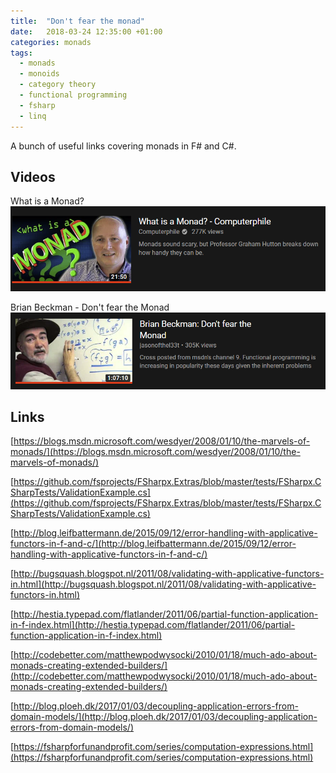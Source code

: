 ```yaml
---
title:  "Don't fear the monad"
date:   2018-03-24 12:35:00 +01:00
categories: monads
tags: 
  - monads
  - monoids
  - category theory
  - functional programming
  - fsharp
  - linq
---
```

A bunch of useful links covering monads in F# and C#.

## Videos

What is a Monad?
<a href="https://www.youtube.com/watch?v=t1e8gqXLbsU">
![What is a monad?](/assets/monads-01-what-is-a-monad.png)
</a>

Brian Beckman - Don't fear the Monad
<a href="https://www.youtube.com/watch?v=ZhuHCtR3xq8">
![Don't fear the Monad](/assets/monads-02-dont-fear-the-monad.png)
</a>

## Links

[https://blogs.msdn.microsoft.com/wesdyer/2008/01/10/the-marvels-of-monads/](https://blogs.msdn.microsoft.com/wesdyer/2008/01/10/the-marvels-of-monads/)

[https://github.com/fsprojects/FSharpx.Extras/blob/master/tests/FSharpx.CSharpTests/ValidationExample.cs](https://github.com/fsprojects/FSharpx.Extras/blob/master/tests/FSharpx.CSharpTests/ValidationExample.cs)

[http://blog.leifbattermann.de/2015/09/12/error-handling-with-applicative-functors-in-f-and-c/](http://blog.leifbattermann.de/2015/09/12/error-handling-with-applicative-functors-in-f-and-c/)

[http://bugsquash.blogspot.nl/2011/08/validating-with-applicative-functors-in.html](http://bugsquash.blogspot.nl/2011/08/validating-with-applicative-functors-in.html)

[http://hestia.typepad.com/flatlander/2011/06/partial-function-application-in-f-index.html](http://hestia.typepad.com/flatlander/2011/06/partial-function-application-in-f-index.html)

[http://codebetter.com/matthewpodwysocki/2010/01/18/much-ado-about-monads-creating-extended-builders/](http://codebetter.com/matthewpodwysocki/2010/01/18/much-ado-about-monads-creating-extended-builders/)

[http://blog.ploeh.dk/2017/01/03/decoupling-application-errors-from-domain-models/](http://blog.ploeh.dk/2017/01/03/decoupling-application-errors-from-domain-models/)

[https://fsharpforfunandprofit.com/series/computation-expressions.html](https://fsharpforfunandprofit.com/series/computation-expressions.html)
